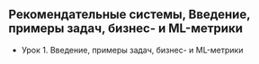 ## Рекомендательные системы, Введение, примеры задач, бизнес- и ML-метрики 
* Урок 1. Введение, примеры задач, бизнес- и ML-метрики

